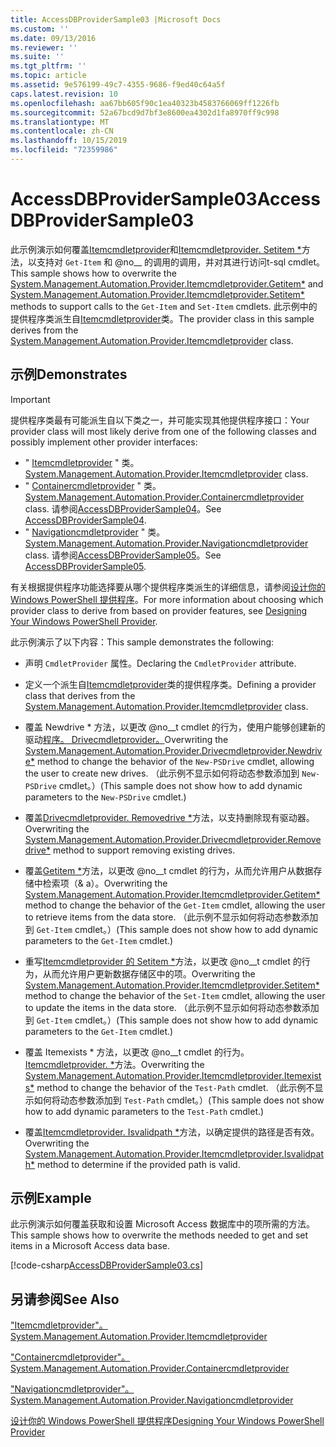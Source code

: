 ```yaml
---
title: AccessDBProviderSample03 |Microsoft Docs
ms.custom: ''
ms.date: 09/13/2016
ms.reviewer: ''
ms.suite: ''
ms.tgt_pltfrm: ''
ms.topic: article
ms.assetid: 9e576199-49c7-4355-9686-f9ed40c64a5f
caps.latest.revision: 10
ms.openlocfilehash: aa67bb605f90c1ea40323b4583766069ff1226fb
ms.sourcegitcommit: 52a67bcd9d7bf3e8600ea4302d1fa8970ff9c998
ms.translationtype: MT
ms.contentlocale: zh-CN
ms.lasthandoff: 10/15/2019
ms.locfileid: "72359986"
---
```

# <a name="accessdbprovidersample03"></a><span data-ttu-id="403f6-102">AccessDBProviderSample03</span><span class="sxs-lookup"><span data-stu-id="403f6-102">AccessDBProviderSample03</span></span>

<span data-ttu-id="403f6-103">此示例演示如何覆盖[Itemcmdletprovider](/dotnet/api/System.Management.Automation.Provider.ItemCmdletProvider.GetItem)和[Itemcmdletprovider. Setitem \*](/dotnet/api/System.Management.Automation.Provider.ItemCmdletProvider.SetItem)方法，以支持对 `Get-Item` 和 @no__ 的调用的调用，并对其进行访问t-sql cmdlet。</span><span class="sxs-lookup"><span data-stu-id="403f6-103">This sample shows how to overwrite the [System.Management.Automation.Provider.Itemcmdletprovider.Getitem\*](/dotnet/api/System.Management.Automation.Provider.ItemCmdletProvider.GetItem) and [System.Management.Automation.Provider.Itemcmdletprovider.Setitem\*](/dotnet/api/System.Management.Automation.Provider.ItemCmdletProvider.SetItem) methods to support calls to the `Get-Item` and `Set-Item` cmdlets.</span></span> <span data-ttu-id="403f6-104">此示例中的提供程序类派生自[Itemcmdletprovider](/dotnet/api/System.Management.Automation.Provider.ItemCmdletProvider)类。</span><span class="sxs-lookup"><span data-stu-id="403f6-104">The provider class in this sample derives from the [System.Management.Automation.Provider.Itemcmdletprovider](/dotnet/api/System.Management.Automation.Provider.ItemCmdletProvider) class.</span></span>

## <a name="demonstrates"></a><span data-ttu-id="403f6-105">示例</span><span class="sxs-lookup"><span data-stu-id="403f6-105">Demonstrates</span></span>

> [!IMPORTANT]
> <span data-ttu-id="403f6-106">提供程序类最有可能派生自以下类之一，并可能实现其他提供程序接口：</span><span class="sxs-lookup"><span data-stu-id="403f6-106">Your provider class will most likely derive from one of the following classes and possibly implement other provider interfaces:</span></span>
>
> -   <span data-ttu-id="403f6-107">" [Itemcmdletprovider](/dotnet/api/System.Management.Automation.Provider.ItemCmdletProvider) " 类。</span><span class="sxs-lookup"><span data-stu-id="403f6-107">[System.Management.Automation.Provider.Itemcmdletprovider](/dotnet/api/System.Management.Automation.Provider.ItemCmdletProvider) class.</span></span>
> -   <span data-ttu-id="403f6-108">" [Containercmdletprovider](/dotnet/api/System.Management.Automation.Provider.ContainerCmdletProvider) " 类。</span><span class="sxs-lookup"><span data-stu-id="403f6-108">[System.Management.Automation.Provider.Containercmdletprovider](/dotnet/api/System.Management.Automation.Provider.ContainerCmdletProvider) class.</span></span> <span data-ttu-id="403f6-109">请参阅[AccessDBProviderSample04](./accessdbprovidersample04.md)。</span><span class="sxs-lookup"><span data-stu-id="403f6-109">See [AccessDBProviderSample04](./accessdbprovidersample04.md).</span></span>
> -   <span data-ttu-id="403f6-110">" [Navigationcmdletprovider](/dotnet/api/System.Management.Automation.Provider.NavigationCmdletProvider) " 类。</span><span class="sxs-lookup"><span data-stu-id="403f6-110">[System.Management.Automation.Provider.Navigationcmdletprovider](/dotnet/api/System.Management.Automation.Provider.NavigationCmdletProvider) class.</span></span> <span data-ttu-id="403f6-111">请参阅[AccessDBProviderSample05](./accessdbprovidersample05.md)。</span><span class="sxs-lookup"><span data-stu-id="403f6-111">See [AccessDBProviderSample05](./accessdbprovidersample05.md).</span></span>
>
> <span data-ttu-id="403f6-112">有关根据提供程序功能选择要从哪个提供程序类派生的详细信息，请参阅[设计你的 Windows PowerShell 提供程序](./provider-types.md)。</span><span class="sxs-lookup"><span data-stu-id="403f6-112">For more information about choosing which provider class to derive from based on provider features, see [Designing Your Windows PowerShell Provider](./provider-types.md).</span></span>

<span data-ttu-id="403f6-113">此示例演示了以下内容：</span><span class="sxs-lookup"><span data-stu-id="403f6-113">This sample demonstrates the following:</span></span>

- <span data-ttu-id="403f6-114">声明 `CmdletProvider` 属性。</span><span class="sxs-lookup"><span data-stu-id="403f6-114">Declaring the `CmdletProvider` attribute.</span></span>

- <span data-ttu-id="403f6-115">定义一个派生自[Itemcmdletprovider](/dotnet/api/System.Management.Automation.Provider.ItemCmdletProvider)类的提供程序类。</span><span class="sxs-lookup"><span data-stu-id="403f6-115">Defining a provider class that derives from the [System.Management.Automation.Provider.Itemcmdletprovider](/dotnet/api/System.Management.Automation.Provider.ItemCmdletProvider) class.</span></span>

- <span data-ttu-id="403f6-116">覆盖 Newdrive \* 方法，以更改 @no__t cmdlet 的行为，使用户能够创建新的驱动[程序。 Drivecmdletprovider。](/dotnet/api/System.Management.Automation.Provider.DriveCmdletProvider.NewDrive)</span><span class="sxs-lookup"><span data-stu-id="403f6-116">Overwriting the [System.Management.Automation.Provider.Drivecmdletprovider.Newdrive\*](/dotnet/api/System.Management.Automation.Provider.DriveCmdletProvider.NewDrive) method to change the behavior of the `New-PSDrive` cmdlet, allowing the user to create new drives.</span></span> <span data-ttu-id="403f6-117">（此示例不显示如何将动态参数添加到 `New-PSDrive` cmdlet。）</span><span class="sxs-lookup"><span data-stu-id="403f6-117">(This sample does not show how to add dynamic parameters to the `New-PSDrive` cmdlet.)</span></span>

- <span data-ttu-id="403f6-118">覆盖[Drivecmdletprovider. Removedrive \*](/dotnet/api/System.Management.Automation.Provider.DriveCmdletProvider.RemoveDrive)方法，以支持删除现有驱动器。</span><span class="sxs-lookup"><span data-stu-id="403f6-118">Overwriting the [System.Management.Automation.Provider.Drivecmdletprovider.Removedrive\*](/dotnet/api/System.Management.Automation.Provider.DriveCmdletProvider.RemoveDrive) method to support removing existing drives.</span></span>

- <span data-ttu-id="403f6-119">覆盖[Getitem \*](/dotnet/api/System.Management.Automation.Provider.ItemCmdletProvider.GetItem)方法，以更改 @no__t cmdlet 的行为，从而允许用户从数据存储中检索项（& a）。</span><span class="sxs-lookup"><span data-stu-id="403f6-119">Overwriting the [System.Management.Automation.Provider.Itemcmdletprovider.Getitem\*](/dotnet/api/System.Management.Automation.Provider.ItemCmdletProvider.GetItem) method to change the behavior of the `Get-Item` cmdlet, allowing the user to retrieve items from the data store.</span></span> <span data-ttu-id="403f6-120">（此示例不显示如何将动态参数添加到 `Get-Item` cmdlet。）</span><span class="sxs-lookup"><span data-stu-id="403f6-120">(This sample does not show how to add dynamic parameters to the `Get-Item` cmdlet.)</span></span>

- <span data-ttu-id="403f6-121">重写[Itemcmdletprovider 的 Setitem \*](/dotnet/api/System.Management.Automation.Provider.ItemCmdletProvider.SetItem)方法，以更改 @no__t cmdlet 的行为，从而允许用户更新数据存储区中的项。</span><span class="sxs-lookup"><span data-stu-id="403f6-121">Overwriting the [System.Management.Automation.Provider.Itemcmdletprovider.Setitem\*](/dotnet/api/System.Management.Automation.Provider.ItemCmdletProvider.SetItem) method to change the behavior of the `Set-Item` cmdlet, allowing the user to update the items in the data store.</span></span> <span data-ttu-id="403f6-122">（此示例不显示如何将动态参数添加到 `Get-Item` cmdlet。）</span><span class="sxs-lookup"><span data-stu-id="403f6-122">(This sample does not show how to add dynamic parameters to the `Get-Item` cmdlet.)</span></span>

- <span data-ttu-id="403f6-123">覆盖 Itemexists \* 方法，以更改 @no__t cmdlet 的行为。 [Itemcmdletprovider. \*](/dotnet/api/System.Management.Automation.Provider.ItemCmdletProvider.ItemExists)方法。</span><span class="sxs-lookup"><span data-stu-id="403f6-123">Overwriting the [System.Management.Automation.Provider.Itemcmdletprovider.Itemexists\*](/dotnet/api/System.Management.Automation.Provider.ItemCmdletProvider.ItemExists) method to change the behavior of the `Test-Path` cmdlet.</span></span> <span data-ttu-id="403f6-124">（此示例不显示如何将动态参数添加到 `Test-Path` cmdlet。）</span><span class="sxs-lookup"><span data-stu-id="403f6-124">(This sample does not show how to add dynamic parameters to the `Test-Path` cmdlet.)</span></span>

- <span data-ttu-id="403f6-125">覆盖[Itemcmdletprovider. Isvalidpath \*](/dotnet/api/System.Management.Automation.Provider.ItemCmdletProvider.IsValidPath)方法，以确定提供的路径是否有效。</span><span class="sxs-lookup"><span data-stu-id="403f6-125">Overwriting the [System.Management.Automation.Provider.Itemcmdletprovider.Isvalidpath\*](/dotnet/api/System.Management.Automation.Provider.ItemCmdletProvider.IsValidPath) method to determine if the provided path is valid.</span></span>

## <a name="example"></a><span data-ttu-id="403f6-126">示例</span><span class="sxs-lookup"><span data-stu-id="403f6-126">Example</span></span>

<span data-ttu-id="403f6-127">此示例演示如何覆盖获取和设置 Microsoft Access 数据库中的项所需的方法。</span><span class="sxs-lookup"><span data-stu-id="403f6-127">This sample shows how to overwrite the methods needed to get and set items in a Microsoft Access data base.</span></span>

[!code-csharp[AccessDBProviderSample03.cs](../../../../powershell-sdk-samples/SDK-2.0/csharp/AccessDBProviderSample06/AccessDBProviderSample06.cs#L11-L976 "AccessDBProviderSample03.cs")]

## <a name="see-also"></a><span data-ttu-id="403f6-128">另请参阅</span><span class="sxs-lookup"><span data-stu-id="403f6-128">See Also</span></span>

[<span data-ttu-id="403f6-129">"Itemcmdletprovider"。</span><span class="sxs-lookup"><span data-stu-id="403f6-129">System.Management.Automation.Provider.Itemcmdletprovider</span></span>](/dotnet/api/System.Management.Automation.Provider.ItemCmdletProvider)

[<span data-ttu-id="403f6-130">"Containercmdletprovider"。</span><span class="sxs-lookup"><span data-stu-id="403f6-130">System.Management.Automation.Provider.Containercmdletprovider</span></span>](/dotnet/api/System.Management.Automation.Provider.ContainerCmdletProvider)

[<span data-ttu-id="403f6-131">"Navigationcmdletprovider"。</span><span class="sxs-lookup"><span data-stu-id="403f6-131">System.Management.Automation.Provider.Navigationcmdletprovider</span></span>](/dotnet/api/System.Management.Automation.Provider.NavigationCmdletProvider)

[<span data-ttu-id="403f6-132">设计你的 Windows PowerShell 提供程序</span><span class="sxs-lookup"><span data-stu-id="403f6-132">Designing Your Windows PowerShell Provider</span></span>](./provider-types.md)

